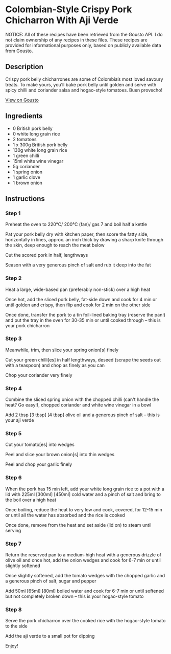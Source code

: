 # Colombian-Style Crispy Pork Chicharron With Aji Verde

NOTICE: All of these recipes have been retrieved from the Gousto API. I do not claim ownership of any recipes in these files. These recipes are provided for informational purposes only, based on publicly available data from Gousto.

## Description

Crispy pork belly chicharrones are some of Colombia’s most loved savoury treats. To make yours, you’ll bake pork belly until golden and serve with spicy chilli and coriander salsa and hogao-style tomatoes. Buen provecho!


[View on Gousto](https://www.gousto.co.uk/recipes/cookbook/colombian-style-crispy-pork-chicharrones-with-aji-verde)

## Ingredients

- 0 British pork belly
- 0 white long grain rice
- 2 tomatoes
- 1 x 300g British pork belly
- 130g white long grain rice
- 1 green chilli
- 15ml white wine vinegar
- 5g coriander
- 1 spring onion
- 1 garlic clove
- 1 brown onion

## Instructions


### Step 1

Preheat the oven to 220°C/ 200°C (fan)/ gas 7 and boil half a kettle

Pat your pork belly dry with kitchen paper, then score the fatty side, horizontally in lines, approx. an inch thick by drawing a sharp knife through the skin, deep enough to reach the meat below

Cut the scored pork in half, lengthways

Season with a very generous pinch of salt and rub it deep into the fat


### Step 2

Heat a large, wide-based pan (preferably non-stick) over a high heat

Once hot, add the sliced pork belly, fat-side down and cook for 4 min or until golden and crispy, then flip and cook for 2 min on the other side

Once done, transfer the pork to a tin foil-lined baking tray (reserve the pan!) and put the tray in the oven for 30-35 min or until cooked through – this is your pork chicharron


### Step 3

Meanwhile, trim, then slice your spring onion[s] finely

Cut your green chilli[es] in half lengthways, deseed (scrape the seeds out with a teaspoon) and chop as finely as you can

Chop your coriander very finely


### Step 4

Combine the sliced spring onion with the chopped chilli (can't handle the heat? Go easy!), chopped coriander and white wine vinegar in a bowl

Add 2 tbsp <span class="text-purple">[3 tbsp]</span><span class="text-danger"> [4 tbsp] </span>olive oil and a generous pinch of salt – this is your aji verde


### Step 5

Cut your tomato[es] into wedges

Peel and slice your brown onion[s] into thin wedges

Peel and chop your garlic finely


### Step 6

When the pork has 15 min left, add your white long grain rice to a pot with a lid with 225ml <span class="text-purple">[300ml]<span class="text-danger"> </span>[450ml]</span> cold water and a pinch of salt and bring to the boil over a high heat

Once boiling, reduce the heat to very low and cook, covered, for 12-15 min or until all the water has absorbed and the rice is cooked

Once done, remove from the heat and set aside (lid on) to steam until serving


### Step 7

Return the reserved pan to a medium-high heat with a generous drizzle of olive oil and once hot, add the onion wedges and cook for 6-7 min or until slightly softened

Once slightly softened, add the tomato wedges with the chopped garlic and a generous pinch of salt, sugar and pepper

Add 50ml <span class="text-purple">[65ml] </span><span class="text-danger">[80ml] </span>boiled water and cook for 6-7 min or until softened but not completely broken down – this is your hogao-style tomato

### Step 8

Serve the pork chicharron over the cooked rice with the hogao-style tomato to the side

Add the aji verde to a small pot for dipping

Enjoy!

